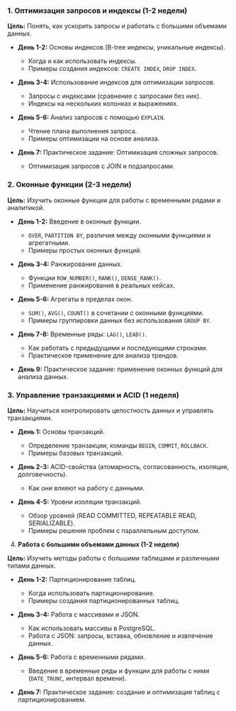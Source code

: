 ### 1. **Оптимизация запросов и индексы (1-2 недели)**

**Цель:** Понять, как ускорить запросы и работать с большими объемами данных.

- **День 1-2:** Основы индексов (B-tree индексы, уникальные индексы).
    
    - Когда и как использовать индексы.
    - Примеры создания индексов: `CREATE INDEX`, `DROP INDEX`.
- **День 3-4:** Использование индексов для оптимизации запросов.
    
    - Запросы с индексами (сравнение с запросами без них).
    - Индексы на нескольких колонках и выражениях.
- **День 5-6:** Анализ запросов с помощью `EXPLAIN`.
    
    - Чтение плана выполнения запроса.
    - Примеры оптимизации на основе анализа.
- **День 7:** Практическое задание: Оптимизация сложных запросов.
    
    - Оптимизация запросов с JOIN и подзапросами.

### 2. **Оконные функции (2-3 недели)**

**Цель:** Изучить оконные функции для работы с временными рядами и аналитикой.

- **День 1-2:** Введение в оконные функции.
    
    - `OVER`, `PARTITION BY`, различия между оконными функциями и агрегатными.
    - Примеры простых оконных функций.
- **День 3-4:** Ранжирование данных.
    
    - Функции `ROW_NUMBER()`, `RANK()`, `DENSE_RANK()`.
    - Применение ранжирования в реальных кейсах.
- **День 5-6:** Агрегаты в пределах окон.
    
    - `SUM()`, `AVG()`, `COUNT()` в сочетании с оконными функциями.
    - Примеры группировки данных без использования `GROUP BY`.
- **День 7-8:** Временные ряды: `LAG()`, `LEAD()`.
    
    - Как работать с предыдущими и последующими строками.
    - Практическое применение для анализа трендов.
- **День 9:** Практическое задание: применение оконных функций для анализа данных.

### 3. **Управление транзакциями и ACID (1 неделя)**

**Цель:** Научиться контролировать целостность данных и управлять транзакциями.

- **День 1:** Основы транзакций.
    
    - Определение транзакции, команды `BEGIN`, `COMMIT`, `ROLLBACK`.
    - Примеры базовых транзакций.
- **День 2-3:** ACID-свойства (атомарность, согласованность, изоляция, долговечность).
    
    - Как они влияют на работу с данными.
- **День 4-5:** Уровни изоляции транзакций.
    
    - Обзор уровней (READ COMMITTED, REPEATABLE READ, SERIALIZABLE).
    - Примеры решения проблем с параллельным доступом.



4. **Работа с большими объемами данных (1-2 недели)**

**Цель:** Изучить методы работы с большими таблицами и различными типами данных.

- **День 1-2:** Партиционирование таблиц.
    
    - Когда использовать партиционирование.
    - Примеры создания партиционированных таблиц.
- **День 3-4:** Работа с массивами и JSON.
    
    - Как использовать массивы в PostgreSQL.
    - Работа с JSON: запросы, вставка, обновление и извлечение данных.
- **День 5-6:** Работа с временными рядами.
    
    - Введение в временные ряды и функции для работы с ними (`DATE_TRUNC`, интервал времени).
- **День 7:** Практическое задание: создание и оптимизация таблиц с партиционированием.